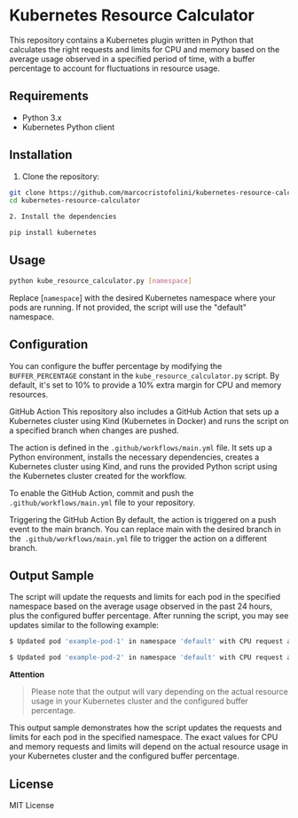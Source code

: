# Kubernetes Resource Calculator

This repository contains a Kubernetes plugin written in Python that calculates the right requests and limits for CPU and memory based on the average usage observed in a specified period of time, with a buffer percentage to account for fluctuations in resource usage.

## Requirements

- Python 3.x
- Kubernetes Python client

## Installation

1. Clone the repository:

```bash
git clone https://github.com/marcocristofolini/kubernetes-resource-calculator.git
cd kubernetes-resource-calculator

2. Install the dependencies

pip install kubernetes
```

## Usage

```bash
python kube_resource_calculator.py [namespace]
```

Replace [`namespace`] with the desired Kubernetes namespace where your pods are running. If not provided, the script will use the "default" namespace.

## Configuration

You can configure the buffer percentage by modifying the `BUFFER_PERCENTAGE` constant in the `kube_resource_calculator.py` script. By default, it's set to 10% to provide a 10% extra margin for CPU and memory resources.

GitHub Action
This repository also includes a GitHub Action that sets up a Kubernetes cluster using Kind (Kubernetes in Docker) and runs the script on a specified branch when changes are pushed.

The action is defined in the `.github/workflows/main.yml` file. It sets up a Python environment, installs the necessary dependencies, creates a Kubernetes cluster using Kind, and runs the provided Python script using the Kubernetes cluster created for the workflow.

To enable the GitHub Action, commit and push the` .github/workflows/main.yml` file to your repository.

Triggering the GitHub Action
By default, the action is triggered on a push event to the main branch. You can replace main with the desired branch in the` .github/workflows/main.yml` file to trigger the action on a different branch.

## Output Sample

The script will update the requests and limits for each pod in the specified namespace based on the average usage observed in the past 24 hours, plus the configured buffer percentage. After running the script, you may see updates similar to the following example:

```bash
$ Updated pod 'example-pod-1' in namespace 'default' with CPU request and limit set to '1100m' and memory request and limit set to '512Mi'.

$ Updated pod 'example-pod-2' in namespace 'default' with CPU request and limit set to '600m' and memory request and limit set to '384Mi'.
```

**Attention**
> Please note that the output will vary depending on the actual resource usage in your Kubernetes cluster and the configured buffer percentage.


This output sample demonstrates how the script updates the requests and limits for each pod in the specified namespace. The exact values for CPU and memory requests and limits will depend on the actual resource usage in your Kubernetes cluster and the configured buffer percentage.

## License

MIT License
